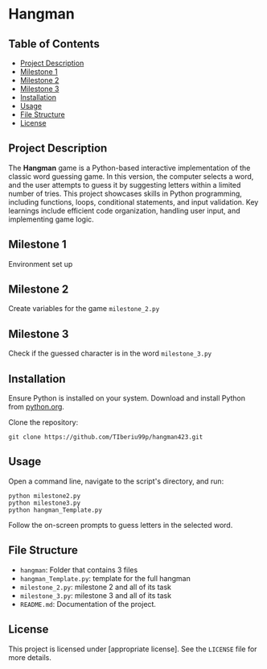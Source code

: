 # Hangman

## Table of Contents
- [Project Description](#project-description)
- [Milestone 1](task1)
- [Milestone 2](task2)
- [Milestone 3](task3)
- [Installation](#installation)
- [Usage](#usage)
- [File Structure](#file-structure)
- [License](#license)

## Project Description
The **Hangman** game is a Python-based interactive implementation of the classic word guessing game. In this version, the computer selects a word, and the user attempts to guess it by suggesting letters within a limited number of tries. This project showcases skills in Python programming, including functions, loops, conditional statements, and input validation. Key learnings include efficient code organization, handling user input, and implementing game logic.

## Milestone 1
Environment set up 

## Milestone 2
Create variables for the game
`milestone_2.py`

## Milestone 3
Check if the guessed character is in the word
`milestone_3.py`

## Installation
Ensure Python is installed on your system. Download and install Python from [python.org](https://www.python.org/downloads/).

Clone the repository:
```
git clone https://github.com/TIberiu99p/hangman423.git
```

## Usage
Open a command line, navigate to the script's directory, and run:
```
python milestone2.py
python milestone3.py
python hangman_Template.py
```
Follow the on-screen prompts to guess letters in the selected word.

## File Structure
- `hangman`: Folder that contains 3 files
- `hangman_Template.py`: template for the full hangman
- `milestone_2.py`: milestone 2 and all of its task
- `milestone_3.py`: milestone 3 and all of its task
- `README.md`: Documentation of the project.

## License
This project is licensed under [appropriate license]. See the `LICENSE` file for more details.